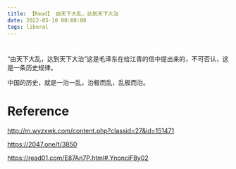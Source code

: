 ```yaml
---
title: 【Read】 由天下大乱，达到天下大治
date: 2022-05-10 00:00:00
tags: liberal
---
```


# 

“由天下大乱，达到天下大治”这是毛泽东在给江青的信中提出来的，不可否认，这是一条历史规律。

中国的历史，就是一治一乱，治极而乱，乱极而治。

# Reference

http://m.wyzxwk.com/content.php?classid=27&id=151471

https://2047.one/t/3850

https://read01.com/E87An7P.html#.YnonciFBy02
